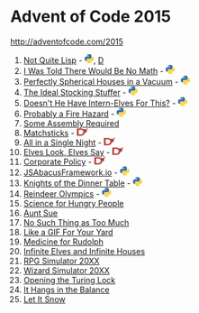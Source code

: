 # Advent of Code 2015

http://adventofcode.com/2015

1. [Not Quite Lisp](http://adventofcode.com/2015/day/1) - [![Python](/images/python.png)](01/one.py), [D](01/one.d)
2. [I Was Told There Would Be No Math](http://adventofcode.com/2015/day/2) - [![Python](/images/python.png)](02/two.py)
3. [Perfectly Spherical Houses in a Vacuum](http://adventofcode.com/2015/day/3) - [![Python](/images/python.png)](03/three.py)
4. [The Ideal Stocking Stuffer](http://adventofcode.com/2015/day/4) - [![Python](/images/python.png)](04/four.py)
5. [Doesn't He Have Intern-Elves For This?](http://adventofcode.com/2015/day/5) - [![Python](/images/python.png)](05/five.py)
6. [Probably a Fire Hazard](http://adventofcode.com/2015/day/6) - [![Python](/images/python.png)](06/six.py)
7. [Some Assembly Required](http://adventofcode.com/2015/day/7)
8. [Matchsticks](http://adventofcode.com/2015/day/8) - [![D](/images/d.png)](08/eight.d)
9. [All in a Single Night](http://adventofcode.com/2015/day/9) - [![D](/images/d.png)](09/nine.d)
10. [Elves Look, Elves Say](http://adventofcode.com/2015/day/10) - [![D](/images/d.png)](10/ten.d)
11. [Corporate Policy](http://adventofcode.com/2015/day/11) - [![D](/images/d.png)](11/eleven.d)
12. [JSAbacusFramework.io](http://adventofcode.com/2015/day/12) - [![Python](/images/python.png)](12/twelve.py)
13. [Knights of the Dinner Table](http://adventofcode.com/2015/day/13) - [![Python](/images/python.png)](13/thirteen.py)
14. [Reindeer Olympics](http://adventofcode.com/2015/day/14) - [![Python](/images/python.png)](14/fourteen.py)
15. [Science for Hungry People](http://adventofcode.com/2015/day/15)
16. [Aunt Sue](http://adventofcode.com/2015/day/16)
17. [No Such Thing as Too Much](http://adventofcode.com/2015/day/17)
18. [Like a GIF For Your Yard](http://adventofcode.com/2015/day/18)
19. [Medicine for Rudolph](http://adventofcode.com/2015/day/19)
20. [Infinite Elves and Infinite Houses](http://adventofcode.com/2015/day/20)
21. [RPG Simulator 20XX](http://adventofcode.com/2015/day/21)
22. [Wizard Simulator 20XX](http://adventofcode.com/2015/day/22)
23. [Opening the Turing Lock](http://adventofcode.com/2015/day/23)
24. [It Hangs in the Balance](http://adventofcode.com/2015/day/24)
25. [Let It Snow](http://adventofcode.com/2015/day/25)
